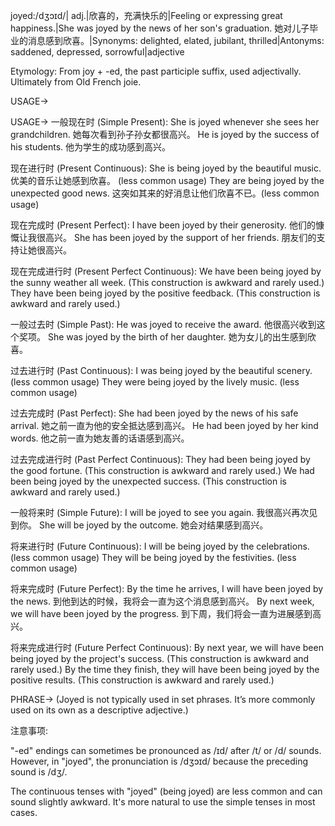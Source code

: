 joyed:/dʒɔɪd/| adj.|欣喜的，充满快乐的|Feeling or expressing great happiness.|She was joyed by the news of her son's graduation. 她对儿子毕业的消息感到欣喜。|Synonyms: delighted, elated, jubilant, thrilled|Antonyms: saddened, depressed, sorrowful|adjective

Etymology: From joy + -ed, the past participle suffix, used adjectivally.  Ultimately from Old French joie.

USAGE->

USAGE->
一般现在时 (Simple Present):
She is joyed whenever she sees her grandchildren. 她每次看到孙子孙女都很高兴。
He is joyed by the success of his students.  他为学生的成功感到高兴。

现在进行时 (Present Continuous):
She is being joyed by the beautiful music.  优美的音乐让她感到欣喜。 (less common usage)
They are being joyed by the unexpected good news.  这突如其来的好消息让他们欣喜不已。(less common usage)

现在完成时 (Present Perfect):
I have been joyed by their generosity. 他们的慷慨让我很高兴。
She has been joyed by the support of her friends.  朋友们的支持让她很高兴。

现在完成进行时 (Present Perfect Continuous):
We have been being joyed by the sunny weather all week. (This construction is awkward and rarely used.)
They have been being joyed by the positive feedback. (This construction is awkward and rarely used.)

一般过去时 (Simple Past):
He was joyed to receive the award.  他很高兴收到这个奖项。
She was joyed by the birth of her daughter.  她为女儿的出生感到欣喜。

过去进行时 (Past Continuous):
I was being joyed by the beautiful scenery. (less common usage)
They were being joyed by the lively music. (less common usage)

过去完成时 (Past Perfect):
She had been joyed by the news of his safe arrival.  她之前一直为他的安全抵达感到高兴。
He had been joyed by her kind words.  他之前一直为她友善的话语感到高兴。

过去完成进行时 (Past Perfect Continuous):
They had been being joyed by the good fortune. (This construction is awkward and rarely used.)
We had been being joyed by the unexpected success. (This construction is awkward and rarely used.)


一般将来时 (Simple Future):
I will be joyed to see you again.  我很高兴再次见到你。
She will be joyed by the outcome. 她会对结果感到高兴。


将来进行时 (Future Continuous):
I will be being joyed by the celebrations. (less common usage)
They will be being joyed by the festivities. (less common usage)

将来完成时 (Future Perfect):
By the time he arrives, I will have been joyed by the news.  到他到达的时候，我将会一直为这个消息感到高兴。
By next week, we will have been joyed by the progress.  到下周，我们将会一直为进展感到高兴。

将来完成进行时 (Future Perfect Continuous):
By next year, we will have been being joyed by the project's success. (This construction is awkward and rarely used.)
By the time they finish, they will have been being joyed by the positive results. (This construction is awkward and rarely used.)



PHRASE->
(Joyed is not typically used in set phrases.  It’s more commonly used on its own as a descriptive adjective.)


注意事项:

"-ed" endings can sometimes be pronounced as /ɪd/ after /t/ or /d/ sounds. However, in "joyed", the pronunciation is /dʒɔɪd/ because the preceding sound is /dʒ/.


The continuous tenses with "joyed" (being joyed) are less common and can sound slightly awkward.  It's more natural to use the simple tenses in most cases.
